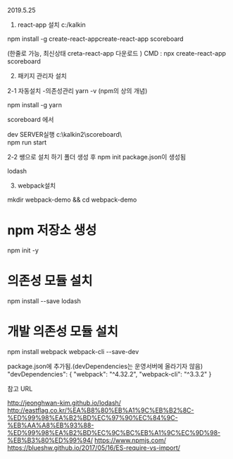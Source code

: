 2019.5.25

1. react-app 설치 
c:/kalkin

npm install -g create-react-appcreate-react-app scoreboard

(한줄로 가능, 최신상태 creta-react-app 다운로드 )
CMD : npx create-react-app scoreboard 


2. 패키지 관리자 설치

2-1 자동설치 
-의존성관리
yarn -v (npm의 상의 개념)

npm install -g yarn

scoreboard 에서 

dev SERVER실행 
c:\kalkin2\scoreboard\	
npm run start



2-2 쌩으로 설치 하기
폴더 생성 후 npm init
package.json이 생성됨 

lodash

3. webpack설치 

mkdir webpack-demo && cd webpack-demo
# npm 저장소 생성
npm init -y
 
# 의존성 모듈 설치
npm install --save lodash
# 개발 의존성 모듈 설치
npm install webpack webpack-cli --save-dev

package.json에 추가됨.(devDependencies는 운영서버에 올라기자 않음)
 "devDependencies": {
    "webpack": "^4.32.2",
    "webpack-cli": "^3.3.2"
  }
  
  
참고 URL


http://jeonghwan-kim.github.io/lodash/
http://eastflag.co.kr/%EA%B8%80%EB%A1%9C%EB%B2%8C-%ED%99%98%EA%B2%BD%EC%97%90%EC%84%9C-%EB%AA%A8%EB%93%88-%ED%99%98%EA%B2%BD%EC%9C%BC%EB%A1%9C%EC%9D%98-%EB%B3%80%ED%99%94/
https://www.npmjs.com/
https://blueshw.github.io/2017/05/16/ES-require-vs-import/